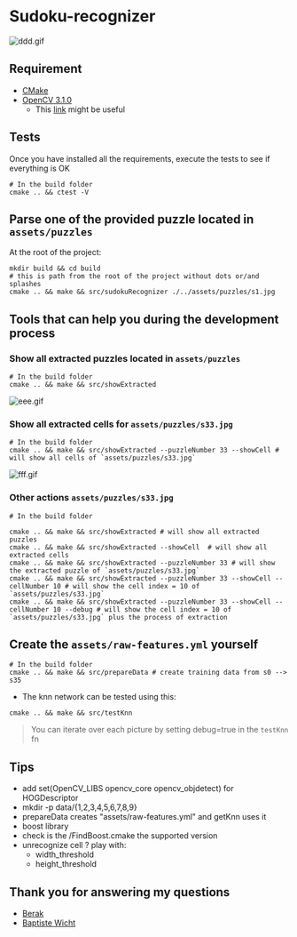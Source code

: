 # Sudoku-recognizer

![ddd.gif](https://bitbucket.org/repo/njp6xM/images/4266970602-ddd.gif)

## Requirement
* [CMake](https://cmake.org/)  
* [OpenCV 3.1.0](http://opencv.org/downloads.html)
    * This [link](http://docs.opencv.org/3.1.0/df/d65/tutorial_table_of_content_introduction.html) might be useful  

## Tests
Once you have installed all the requirements, execute the tests to see if everything is OK
```
# In the build folder
cmake .. && ctest -V
```


## Parse one of the provided puzzle located in `assets/puzzles`
At the root of the project:
```
mkdir build && cd build
# this is path from the root of the project without dots or/and splashes
cmake .. && make && src/sudokuRecognizer ./../assets/puzzles/s1.jpg
```

## Tools that can help you during the development process
### Show all extracted puzzles located in `assets/puzzles`
```
# In the build folder
cmake .. && make && src/showExtracted
```

![eee.gif](https://bitbucket.org/repo/njp6xM/images/4118982265-eee.gif)

### Show all extracted cells for `assets/puzzles/s33.jpg`
```
# In the build folder
cmake .. && make && src/showExtracted --puzzleNumber 33 --showCell # will show all cells of `assets/puzzles/s33.jpg`
```

![fff.gif](https://bitbucket.org/repo/njp6xM/images/1253348601-fff.gif)

### Other actions `assets/puzzles/s33.jpg`
```
# In the build folder

cmake .. && make && src/showExtracted # will show all extracted puzzles
cmake .. && make && src/showExtracted --showCell  # will show all extracted cells
cmake .. && make && src/showExtracted --puzzleNumber 33 # will show the extracted puzzle of `assets/puzzles/s33.jpg`
cmake .. && make && src/showExtracted --puzzleNumber 33 --showCell --cellNumber 10 # will show the cell index = 10 of `assets/puzzles/s33.jpg`
cmake .. && make && src/showExtracted --puzzleNumber 33 --showCell --cellNumber 10 --debug # will show the cell index = 10 of `assets/puzzles/s33.jpg` plus the process of extraction
```


## Create the `assets/raw-features.yml` yourself
```
# In the build folder
cmake .. && make && src/prepareData # create training data from s0 --> s35
```

* The knn network can be tested using this:
```
cmake .. && make && src/testKnn
```
> You can iterate over each picture by setting debug=true in the `testKnn` fn  

## Tips
* add set(OpenCV_LIBS opencv_core opencv_objdetect) for HOGDescriptor
* mkdir -p data/{1,2,3,4,5,6,7,8,9}
* prepareData creates "assets/raw-features.yml" and getKnn uses it
* boost library
 * check is the /FindBoost.cmake the supported version
* unrecognize cell ? play with:
  * width_threshold
  * height_threshold

## Thank you for answering my questions
* [Berak](http://answers.opencv.org/users/2130/berak/)
* [Baptiste Wicht](https://github.com/wichtounet/)

